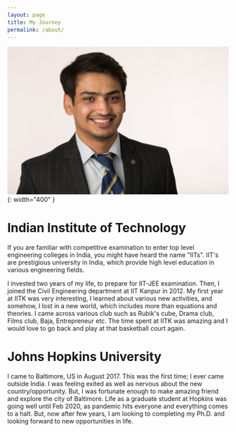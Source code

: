 ```yaml
---
layout: page
title: My Journey
permalink: /about/
---
```

![MSC](images/G49A2494.jpg){: width="400" }

# Indian Institute of Technology

If you are familiar with competitive examination to enter top level engineering colleges in India, 
you might have heard the name "IITs". IIT's are prestigious university in India, which provide high 
level education in various engineering fields.

I invested two years of my life, to prepare for IIT-JEE examination. Then, I joined the Civil Engineering 
department at IIT Kanpur in 2012. My first year at IITK was very interesting, I learned about various new 
activities, and somehow, I lost in a new world, which includes more than equations and theories. I came 
across various club such as Rubik's cube, Drama club, Films club, Baja, Entrepreneur etc. The time spent at 
IITK was amazing and I would love to go back and play at that basketball court again.


# Johns Hopkins University

I came to Baltimore, US in August 2017. This was the first time; I ever came outside India. I was feeling exited 
as well as nervous about the new country/opportunity. But, I was fortunate enough to make amazing friend and explore 
the city of Baltimore. Life as a graduate student at Hopkins was going well until Feb 2020, as pandemic hits everyone 
and everything comes to a halt. But, now after few years, I am looking to completing my Ph.D. and looking forward to new 
opportunities in life.

